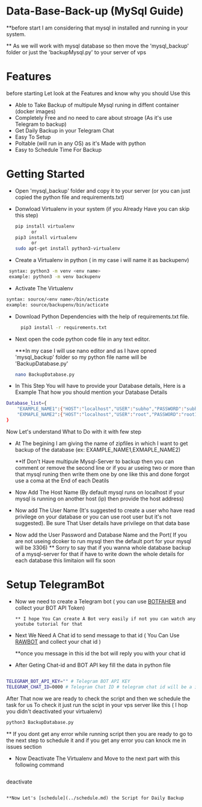 # Data-Base-Back-up (MySql Guide)
 **before start I am considering that mysql in installed and running in your system.
 
 ** As we will work with mysql database so then move the 'mysql_backup' folder or just the 'backupMysql.py' to your server of vps

# Features
before starting Let look at the Features and know why you should Use this
- Able to Take Backup of multipule Mysql runing in diffent container (docker images)
- Completely Free and no need to care about stroage (As it's use Telegram to backup)
- Get Daily Backup in your Telegram Chat
- Easy To Setup
- Poltable (will run in any OS) as it's Made with python 
- Easy to Schedule Time For Backup   
 
<h1>Getting Started</h1>

- Open 'mysql_backup' folder and copy it to your server (or  you can just copied the python file and requirements.txt)
- Donwload Virtualenv in your system (if you Already Have you can skip this step)

  ```bash
  pip install virtualenv
        or
  pip3 install virtualenv
        or
  sudo apt-get install python3-virtualenv
  ```
  
- Create a Virtualenv in python ( in my case i will name it as backupenv)

```bash
 syntax: python3 -m venv <env name>
 example: python3 -m venv backupenv
```
- Activate The Virtualenv

```bash
syntax: source/<env name>/bin/acticate
example: source/backupenv/bin/acticate
```

- Download Python Dependencies with the help of requirements.txt file.

  ```bash
    pip3 install -r requirements.txt
  ```
- Next open the code python code file in any text editor.

  ***In my case I will use nano editor and as I have opned 'mysql_backup' folder so my python file name will be 'BackupDatabase.py'

   ```bash
   nano BackupDatabase.py
   ```
   
- In This Step You will have to provide your Database details, Here is a Example That how you should mention your Database Details

```bash
Database_list={
    "EXAMPLE_NAME1":{"HOST":"localhost","USER":"subho","PASSWORD":"subho1234","DATABASE":"github","PORT":3306},
    "EXMAPLE_NAME2":{"HOST":"localhost","USER":"root","PASSWORD":"root1234","DATABASE":"gitlab","PORT":3307}
}
```
Now Let's understand What to Do with it with few step

- At The begining I am giving the name of zipfiles in which I want to get backup of the database (ex: EXAMPLE_NAME1,EXMAPLE_NAME2)

  **If Don't Have multipule Mysql-Server to backup then you can comment or remove the second line or if you ar useing two or more than that mysql runing then write them one by one like this and done forgot use a coma at the
     End of each Deatils
     
- Now Add The Host Name (By default mysql runs on localhost if your mysql is running on another host (ip) then provide the host address)
- Now add The User Name (It's suggested to create a user who have read privilege on your database or you can use root user but it's not suggested). Be sure That User details have privilege on that data base
- Now add the User Password and Database Name and the Port( If you are not useing dcoker to run mysql then the default port for your mysql will be 3306) 
** Sorry to say that if you  wanna whole database backup of a mysql-server for that if have to write down the whole details for each database this limitaion will fix soon 

# Setup TelegramBot

- Now we need to create a Telegram bot ( you can use [BOTFAHER](https://t.me/BotFather) and collect your BOT API Token)
  
      ** I hope You Can create A Bot very easily if not you can watch any youtube tutorial for that

- Next We Need A Chat id to send message to that id ( You Can Use [RAWBOT](https://t.me/raw_data_bot) and collect your chat id )

  **once you message in this id the bot will reply you with your chat id
  
- After Geting Chat-id and BOT API key fill the data in python file

```bash

TELEGRAM_BOT_API_KEY="" # Telegram BOT API KEY
TELEGRAM_CHAT_ID=0000 # Telegram Chat ID # telegram chat id will be a integer so dont use singel or double quotes

```

After That now we are ready to check the script and then we schedule the task for us
To check it just run the scipt in your vps server like this ( I hop you didn't deactivated your virtualenv)

```bash
python3 BackupDatabase.py
```
 ** If you dont get any error while running script then you are ready to go to the next step to schedule it and if you get any error you can knock me in issues section
- Now Deactivate The Virtualenv and Move to the next part with this following command

  ```bash
 deactivate
  ```
   
**Now Let's [schedule](../schedule.md) the Script for Daily Backup
